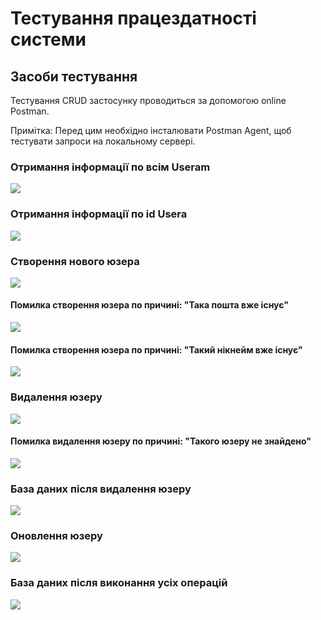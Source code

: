 # Тестування працездатності системи



## Засоби тестування
Тестування CRUD застосунку проводиться за допомогою online Postman. 

Примітка: Перед цим необхідно інсталювати Postman Agent, щоб тестувати запроси на локальному сервері.

### Отримання інформації по всім Useram

<img src="./media/Users.png">

### Отримання інформації по id Usera

<img src="./media/User1.png">

### Створення нового юзера

<img src="./media/User_create.png">

#### Помилка створення юзера по причині: "Така пошта вже існує"

<img src="./media/User_email.png">

#### Помилка створення юзера по причині: "Такий нікнейм вже існує"

<img src="./media/User_nickname.png">

### Видалення юзеру

<img src="./media/User_delete.png">

#### Помилка видалення юзеру по причині: "Такого юзеру не знайдено"

<img src="./media/User_not_found.png">


### База даних після видалення юзеру

<img src="./media/User_delete_SQL.png">

### Оновлення юзеру

<img src="./media/User_update.png">

### База даних після виконання усіх операцій

<img src="./media/Users_SQL.png">















